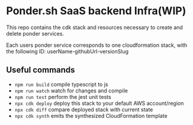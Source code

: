 # Ponder.sh SaaS backend Infra(WIP)

This repo contains the cdk stack and resources necessary to create and delete ponder services.

Each users ponder service corresponds to one cloudformation stack, with the following ID: userName-githubUrl-versionSlug

## Useful commands

- `npm run build` compile typescript to js
- `npm run watch` watch for changes and compile
- `npm run test` perform the jest unit tests
- `npx cdk deploy` deploy this stack to your default AWS account/region
- `npx cdk diff` compare deployed stack with current state
- `npx cdk synth` emits the synthesized CloudFormation template

